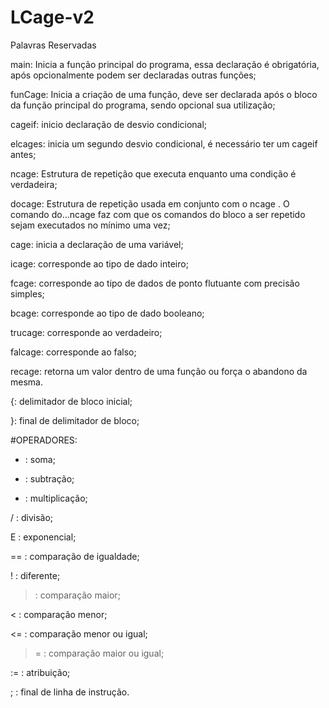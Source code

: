 # LCage-v2

Palavras Reservadas

main: Inicia a função principal do programa, essa declaração é obrigatória, após opcionalmente podem ser declaradas outras funções;

funCage: Inicia a criação de uma função, deve ser declarada após o bloco da função principal do programa, sendo opcional sua utilização;

cageif: inicio declaração de desvio condicional;

elcages: inicia um segundo desvio condicional, é necessário ter um cageif antes;

ncage: Estrutura de repetição que executa enquanto uma condição é verdadeira;

docage: Estrutura de repetição usada em conjunto com o ncage . O comando do…ncage faz com que os comandos do bloco a ser repetido sejam executados no mínimo uma vez;

cage: inicia a declaração de uma variável;

icage: corresponde ao tipo de dado inteiro; 

fcage: corresponde ao tipo de dados de ponto flutuante com precisão simples;

bcage: corresponde ao tipo de dado booleano;

trucage:  corresponde ao verdadeiro;

falcage: corresponde ao falso;

recage: retorna um valor dentro de uma função ou força o abandono da mesma.


{: delimitador de bloco inicial;

}: final de delimitador de bloco;

#OPERADORES:

+ : soma;

- : subtração;

* : multiplicação;

/ : divisão;

E : exponencial;

== : comparação de igualdade;

! : diferente;

> : comparação maior;

< : comparação menor;

<= : comparação menor ou igual;

>= : comparação maior ou igual;

:= : atribuição;

; : final de linha de instrução.
